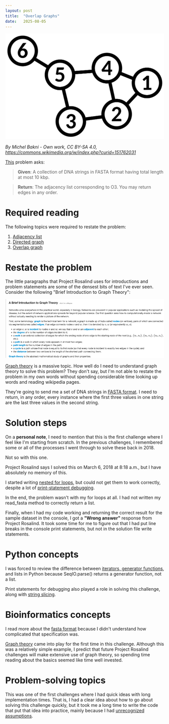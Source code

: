 ```yaml
---
layout: post
title:  "Overlap Graphs"
date:   2025-08-05
---
```

![Example_of_simple_undirected_graph_3.svg.png](../assets/Example_of_simple_undirected_graph_3.svg.png)

_By Michel Bakni - Own work, CC BY-SA 4.0, https://commons.wikimedia.org/w/index.php?curid=151762031_

[This](https://rosalind.info/problems/grph/) problem asks:

> **Given**: A collection of DNA strings in FASTA format having total length at most 10 kbp.

> **Return**: The adjacency list corresponding to O3. You may return edges in any order.

<!--break-->

# Required reading
The following topics were required to restate the problem:
1. [Adjacency list](https://en.wikipedia.org/wiki/Adjacency_list)
2. [Directed graph](https://en.wikipedia.org/wiki/Directed_graph)
3. [Overlap graph](https://rosalind.info/glossary/overlap-graph/)

# Restate the problem
The little paragraphs that Project Rosalind uses for introductions and problem statements are some of the densest bits of text I've ever seen. Consider the following "Brief Introduction to Graph Theory":

![overlap-graphs-intro.png](../assets/overlap-graphs-intro.png)

[Graph theory](https://en.wikipedia.org/wiki/Graph_theory) is a massive topic. How well do I need to understand graph theory to solve this problem? They don't say, but I'm not able to restate the problem in my own words without spending considerable time looking up words and reading wikipedia pages. 

They're going to send me a set of DNA strings in [FASTA format](https://en.wikipedia.org/wiki/FASTA_format). I need to return, in any order, every instance where the first three values in one string are the last three values in the second string.

# Solution steps
On a **personal note**, I need to mention that this is the first challenge where I feel like I'm starting from scratch. In the previous challenges, I remembered some or all of the processes I went through to solve these back in 2018. 

Not so with this one. 

Project Rosalind says I solved this on March 6, 2018 at 8:18 a.m., but I have absolutely no memory of this.

I started writing [nested for loops](https://www.w3schools.com/python/gloss_python_for_nested.asp), but could not get them to work correctly, despite a lot of [print-statement debugging](https://dev.to/fahimulhaq/a-gentle-introduction-to-print-statement-debugging-393j).

In the end, the problem wasn't with my for loops at all. I had not written my read_fasta method to correctly return a list.

Finally, when I had my code working and returning the correct result for the sample dataset in the console, I got a **"Wrong answer"** response from Project Rosalind. It took some time for me to figure out that I had put line breaks in the console print statements, but not in the solution file write statements.

# Python concepts
I was forced to review the difference between [iterators, generator functions](https://pythongeeks.org/python-generators-vs-iterators/), and lists in Python because SeqIO.parse() returns a generator function, not a list.

Print statements for debugging also played a role in solving this challenge, along with [string slicing](https://www.w3schools.com/python/python_strings_slicing.asp). 

# Bioinformatics concepts
I read more about the [fasta format](https://blast.ncbi.nlm.nih.gov/doc/blast-topics/#query-input-and-database-selection) because I didn't understand how complicated that specification was.

[Graph theory](https://en.wikipedia.org/wiki/Graph_theory) came into play for the first time in this challenge. Although this was a relatively simple example, I predict that future Project Rosalind challenges will make extensive use of graph theory, so spending time reading about the basics seemed like time well invested. 

# Problem-solving topics
This was one of the first challenges where I had quick ideas with long implementation times. That is, I had a clear idea about how to go about solving this challenge quickly, but it took me a long time to write the code that put that idea into practice, mainly because I had [unrecognized assumptions](https://criticalthinkingsecrets.com/identify-assumptions-2/).



